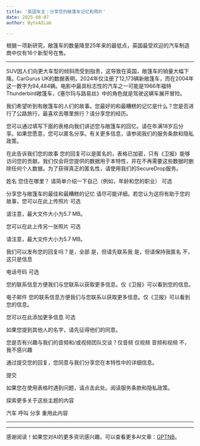 ```yaml
---
title: '英国车主：分享您的敞篷车记忆和照片'
date: 2025-08-07
author: ByteAILab

---
```


根据一项新研究，敞篷车的数量降至25年来的最低点，英国最受欢迎的汽车制造商中仅有16个新型号在售。

---
SUV因人们向更大车型的倾斜而受到指责，这导致在英国，敞篷车的销量大幅下降。CarGurus UK的数据表明，2024年仅注册了12,173辆新敞篷车，而在2004年这一数字为94,484辆。电影中最具标志性的汽车之一可能是1966年福特Thunderbird敞篷车，《塞尔玛与路易丝》中的角色就是驾驶这辆车展开冒险。

我们希望听到有敞篷车的人们的故事。您最好的和最糟糕的记忆是什么？您是否进行了公路旅行，最喜欢去哪里旅行？请分享您的经历。

您可以通过填写下面的表格向我们讲述您与敞篷车的回忆。请在年满18岁后分享。如果您愿意，您可以匿名分享。有关更多信息，请参阅我们的服务条款和隐私政策。

在此告诉我们您的故事 您的回复可以是匿名的，表格已加密，只有《卫报》能够访问您的贡献。我们仅会将您提供的数据用于本特性，并在不再需要这些数据时删除任何个人数据。为了获得真正的匿名性，请使用我们的SecureDrop服务。

姓名
您住在哪里？
请简单介绍一下自己（例如，年龄和您的职业） 可选

分享您与敞篷车的最佳和最糟糕的记忆 请尽可能详细。若您认为这将有助于您的故事，您可以在此上传照片 可选

请注意，最大文件大小为5.7 MB。

您可以在此上传另一张照片 可选

请注意，最大文件大小为5.7 MB。

我们可以发布您的回复吗？是，全部 是，但请先联系我 是，但请保持我匿名 不，这只是信息

电话号码 可选

您的联系信息方便我们与您联系以获取更多信息。仅《卫报》可以看到您的信息。

电子邮件 您的联系信息方便我们与您联系以获取更多信息。仅《卫报》可以看到您的信息。

您可以在此添加更多信息 可选

如果您提到其他人的名字，请先征得他们的同意。

您是否有兴趣与我们的音频和/或视频团队交谈？仅音频 仅视频 音频和视频 不，我不感兴趣

通过提交您的回复，您同意与我们分享您在本特性中的详细信息。

提交

如果您在使用表格时遇到问题，请点击此处。阅读服务条款和隐私政策。

探索更多关于这些主题的内容

汽车
呼叫
分享
重用此内容

---
---
感谢阅读！如果您对AI的更多资讯感兴趣，可以查看更多AI文章：[GPTNB](https://gptnb.com)。